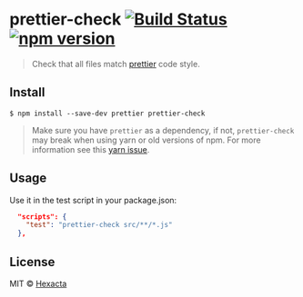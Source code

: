 # prettier-check [![Build Status](https://travis-ci.org/hexacta/prettier-check.svg?branch=master)](https://travis-ci.org/hexacta/prettier-check) [![npm version](https://img.shields.io/npm/v/prettier-check.svg?style=flat)](https://www.npmjs.com/package/prettier-check)

> Check that all files match [prettier](https://github.com/prettier/prettier) code style.


## Install

```
$ npm install --save-dev prettier prettier-check
```

> Make sure you have `prettier` as a dependency, if not, `prettier-check` may break when using yarn or old versions of npm. For more information see this [yarn issue](https://github.com/yarnpkg/yarn/issues/760).

## Usage

Use it in the test script in your package.json:

```json
  "scripts": {
    "test": "prettier-check src/**/*.js"
  },
```

## License

MIT © [Hexacta](https://www.hexacta.com)
